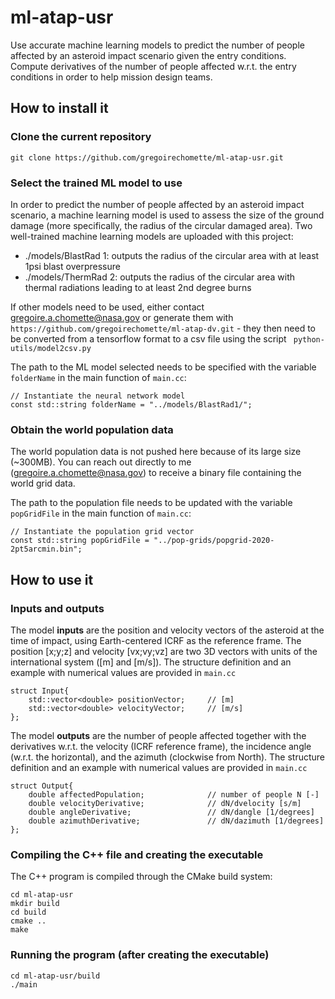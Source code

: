 # ml-atap-usr
Use accurate machine learning models to predict the number of people affected by an asteroid impact scenario given the entry conditions. Compute derivatives of the number of people affected w.r.t. the entry conditions in order to help mission design teams.

## How to install it
### Clone the current repository
```
git clone https://github.com/gregoirechomette/ml-atap-usr.git
```

### Select the trained ML model to use
In order to predict the number of people affected by an asteroid impact scenario, a machine learning model is used to assess the size of the ground damage (more specifically, the radius of the circular damaged area). Two well-trained machine learning models are uploaded with this project:
- ./models/BlastRad 1: outputs the radius of the circular area with at least 1psi blast overpressure
- ./models/ThermRad 2: outputs the radius of the circular area with thermal radiations leading to at least 2nd degree burns  

If other models need to be used, either contact gregoire.a.chomette@nasa.gov or generate them with ``` https://github.com/gregoirechomette/ml-atap-dv.git``` - they then need to be converted from a tensorflow format to a csv file using the script ``` python-utils/model2csv.py```

The path to the ML model selected needs to be specified with the variable ```folderName``` in the main function of ```main.cc```:

```
// Instantiate the neural network model
const std::string folderName = "../models/BlastRad1/";
```


### Obtain the world population data
The world population data is not pushed here because of its large size (~300MB). You can reach out directly to me (gregoire.a.chomette@nasa.gov) to receive a binary file containing the world grid data. 

The path to the population file needs to be updated with the variable ``` popGridFile ``` in the main function of ```main.cc```:

```
// Instantiate the population grid vector
const std::string popGridFile = "../pop-grids/popgrid-2020-2pt5arcmin.bin";
```


## How to use it

### Inputs and outputs
The model **inputs** are the position and velocity vectors of the asteroid at the time of impact, using Earth-centered ICRF as the reference frame. The position [x;y;z] and velocity [vx;vy;vz] are two 3D vectors with units of the international system ([m] and [m/s]). The structure definition and an example with numerical values are provided in ```main.cc```

```
struct Input{
    std::vector<double> positionVector;     // [m]
    std::vector<double> velocityVector;     // [m/s]
};
```

The model **outputs** are the number of people affected together with the derivatives w.r.t. the velocity (ICRF reference frame), the incidence angle (w.r.t. the horizontal), and the azimuth (clockwise from North). The structure definition and an example with numerical values are provided in ```main.cc```

```
struct Output{
    double affectedPopulation;              // number of people N [-]
    double velocityDerivative;              // dN/dvelocity [s/m]
    double angleDerivative;                 // dN/dangle [1/degrees]
    double azimuthDerivative;               // dN/dazimuth [1/degrees]
};
```


### Compiling the C++ file and creating the executable
The C++ program is compiled through the CMake build system:
```
cd ml-atap-usr
mkdir build
cd build
cmake ..
make
```

### Running the program (after creating the executable)
```
cd ml-atap-usr/build
./main
```